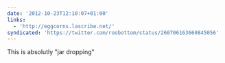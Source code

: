 ```yaml
---
date: '2012-10-23T12:10:07+01:00'
links:
  - 'http://eggcorns.lascribe.net/'
syndicated: 'https://twitter.com/roobottom/status/260706163660845056'
---
```

This is absolutly "jar dropping" 
